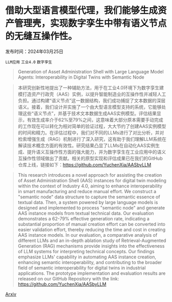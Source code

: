 # 借助大型语言模型代理，我们能够生成资产管理壳，实现数字孪生中带有语义节点的无缝互操作性。

发布时间：2024年03月25日

`LLM应用` `工业4.0` `数字孪生`

> Generation of Asset Administration Shell with Large Language Model Agents: Interoperability in Digital Twins with Semantic Node

> 本研究创新性地提出了一种辅助方法，用于在工业4.0环境下为数字孪生建模打造资产行政壳（AAS）实例，以提升智能制造业的互操作性并减轻人工负担。通过构建“语义节点”这一数据结构，我们成功捕捉了文本数据的深层语义。接着，我们设计并实施了一个由大型语言模型支持的系统，它能够处理这些“语义节点”，并基于技术文本数据生成AAS实例模型。评估结果显示，有效生成率介于62%至79%之间，这意味着大部分原本需要手动完成的工作现在可以转化为相对简单的验证过程，大大节约了创建AAS实例模型的时间和精力。在评估过程中，我们对不同的LLMs进行了对比分析，并对检索增强生成（RAG）机制进行了深入研究，这有助于我们理解LLM系统在解读技术概念方面的有效性。研究结果凸显了LLMs在自动化AAS实例生成、提升语义互操作性方面的强大能力，并为数字孪生在工业应用中的语义互操作性领域做出了贡献。相关的原型实现和评估成果已在我们的GitHub仓库上线，链接如下：https://github.com/YuchenXia/AASbyLLM

> This research introduces a novel approach for assisting the creation of Asset Administration Shell (AAS) instances for digital twin modeling within the context of Industry 4.0, aiming to enhance interoperability in smart manufacturing and reduce manual effort. We construct a "semantic node" data structure to capture the semantic essence of textual data. Then, a system powered by large language models is designed and implemented to process "semantic node" and generate AAS instance models from textual technical data. Our evaluation demonstrates a 62-79% effective generation rate, indicating a substantial proportion of manual creation effort can be converted into easier validation effort, thereby reducing the time and cost in creating AAS instance models. In our evaluation, a comparative analysis of different LLMs and an in-depth ablation study of Retrieval-Augmented Generation (RAG) mechanisms provide insights into the effectiveness of LLM systems for interpreting technical concepts. Our findings emphasize LLMs' capability in automating AAS instance creation, enhancing semantic interoperability, and contributing to the broader field of semantic interoperability for digital twins in industrial applications. The prototype implementation and evaluation results are released on our GitHub Repository with the link: https://github.com/YuchenXia/AASbyLLM

[Arxiv](https://arxiv.org/abs/2403.17209)